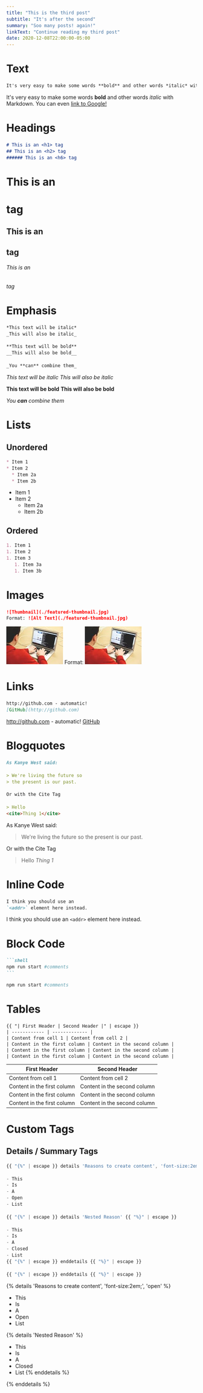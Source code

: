 ```yaml
---
title: "This is the third post"
subtitle: "It's after the second"
summary: "Soo many posts! again!"
linkText: "Continue reading my third post"
date: 2020-12-08T22:00:00-05:00
---
```


# Text
```markdown
It's very easy to make some words **bold** and other words *italic* with Markdown. You can even [link to Google!](http://google.com)
```

It's very easy to make some words **bold** and other words *italic* with Markdown. You can even [link to Google!](http://google.com)


# Headings
```markdown
# This is an <h1> tag
## This is an <h2> tag
###### This is an <h6> tag
```

# This is an <h1> tag
## This is an <h2> tag
###### This is an <h6> tag

# Emphasis

```markdown
*This text will be italic*
_This will also be italic_

**This text will be bold**
__This will also be bold__

_You **can** combine them_
```

*This text will be italic*
_This will also be italic_

**This text will be bold**
__This will also be bold__

_You **can** combine them_

# Lists

## Unordered

```markdown
* Item 1
* Item 2
  * Item 2a
  * Item 2b
```

* Item 1
* Item 2
  * Item 2a
  * Item 2b

## Ordered

```markdown
1. Item 1
1. Item 2
1. Item 3
   1. Item 3a
   1. Item 3b
```

# Images 

```markdown
![Thumbnail](./featured-thumbnail.jpg)
Format: ![Alt Text](./featured-thumbnail.jpg)

```

![GitHub Logo](./featured-thumbnail.jpg)
Format: ![Alt Text](./featured-thumbnail.jpg)

# Links

```markdown
http://github.com - automatic!
[GitHub](http://github.com)
```

http://github.com - automatic!
[GitHub](http://github.com)

# Blogquotes

```markdown
As Kanye West said:

> We're living the future so
> the present is our past.

Or with the Cite Tag

> Hello
<cite>Thing 1</cite>
```

As Kanye West said:

> We're living the future so
> the present is our past.

Or with the Cite Tag

> Hello
<cite>Thing 1</cite>

# Inline Code

```markdown
I think you should use an
`<addr>` element here instead.
```

I think you should use an
`<addr>` element here instead.

# Block Code

````markdown
```shell
npm run start #comments
```
````


```bash
npm run start #comments
```

# Tables 

````
{{ "| First Header | Second Header |" | escape }}
| ------------ | ------------- |
| Content from cell 1 | Content from cell 2 |
| Content in the first column | Content in the second column |
| Content in the first column | Content in the second column |
| Content in the first column | Content in the second column |
````

| First Header | Second Header |
| ------------ | ------------- |
| Content from cell 1 | Content from cell 2 |
| Content in the first column | Content in the second column |
| Content in the first column | Content in the second column |
| Content in the first column | Content in the second column |

# Custom Tags

## Details / Summary Tags

```js
{{ "{%" | escape }} details 'Reasons to create content', 'font-size:2em;', 'open' {{ "%}" | escape }}

- This
- Is
- A
- Open
- List

{{ "{%" | escape }} details 'Nested Reason' {{ "%}" | escape }}

- This
- Is
- A
- Closed
- List
{{ "{%" | escape }} enddetails {{ "%}" | escape }}

{{ "{%" | escape }} enddetails {{ "%}" | escape }}
```

{% details 'Reasons to create content', 'font-size:2em;', 'open' %}

- This
- Is
- A
- Open
- List

{% details 'Nested Reason' %}

- This
- Is
- A
- Closed
- List
{% enddetails %}

{% enddetails %}